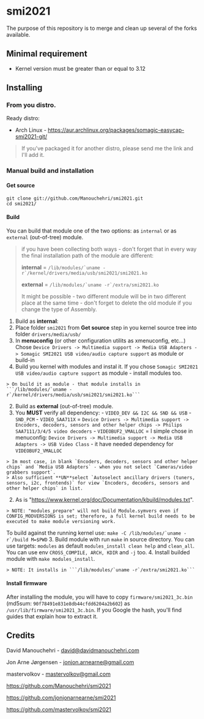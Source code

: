 # smi2021

The purpose of this repository is to merge and clean up several of the forks available.

## Minimal requirement

- Kernel version must be greater than or equal to 3.12

## Installing

### From you distro.

Ready distro:

- Arch Linux - https://aur.archlinux.org/packages/somagic-easycap-smi2021-git/

> If you've packaged it for another distro, please send me the link and I'll add it.

### Manual build and installation

#### Get source

```
git clone git://github.com/Manouchehri/smi2021.git
cd smi2021/
```

#### Build

You can build that module one of the two options: as `internal` or as `external` (out-of-tree) module.
> if you have been collecting both ways - don't forget that in every way the final installation path of the module are different:
>
> **internal** = ``` /lib/modules/`uname -r`/kernel/drivers/media/usb/smi2021/smi2021.ko ```
>
> **external** = ``` /lib/modules/`uname -r`/extra/smi2021.ko ```
>
> It might be possible - two different module will be in two different place at the same time - don't forget to delete the old module if you change the type of Assembly.

1. Build as **internal**:
  1.  Place folder `smi2021` from **Get source** step in you kernel source tree into folder `drivers/media/usb/`
  2.  In **menuconfig** (or other configuration utilits as xmenuconfig, etc...) Chose ```Device Drivers -> Multimedia support -> Media USB Adapters -> Somagic SMI2021 USB video/audio capture support``` as module or build-in
  3.  Build you kernel with modules and instal it. If you chose `Somagic SMI2021 USB video/audio capture support` as module - install modules too.
    
    > On build it as module - that module installs in ```/lib/modules/`uname -r`/kernel/drivers/media/usb/smi2021/smi2021.ko```

2. Build as **external** (out-of-tree) module.
  1. You **MUST** verify all dependency:
    - `VIDEO_DEV && I2C && SND && USB`
    - `SND_PCM`
    - `VIDEO_SAA711X` = `Device Drivers -> Multimedia support -> Encoders, decoders, sensors and other helper chips -> Philips SAA7111/3/4/5 video decoders`
    - `VIDEOBUF2_VMALLOC` = I simple chose in menuconfig: `Device Drivers -> Multimedia support -> Media USB Adapters -> USB Video Class` - it have needed dependency for `VIDEOBUF2_VMALLOC`
    
    > Im most case, in blank `Encoders, decoders, sensors and other helper chips` and `Media USB Adapters` - when you not select `Cameras/video grabbers support`.
    > Also sufficient **UN**select `Autoselect ancillary drivers (tuners, sensors, i2c, frontends)` for view `Encoders, decoders, sensors and other helper chips` in list. 
  2. As is "https://www.kernel.org/doc/Documentation/kbuild/modules.txt".
    
    > NOTE: "modules_prepare" will not build Module.symvers even if CONFIG_MODVERSIONS is set; therefore, a full kernel build needs to be executed to make module versioning work.
  To build against the running kernel use: ```make -C /lib/modules/`uname -r`/build M=$PWD```
  3. Build module with run `make` in source directory. You can use targets: `modules` as default `modules_install clean help` and `clean_all`. You can use env `CROSS_COMPILE, ARCH, KDIR` and `-j` too.
  4. Install builded module with `make modules_install`.
    
    > NOTE: It installs in ```/lib/modules/`uname -r`/extra/smi2021.ko```

#### Install firmware

After installing the module, you will have to copy `firmware/smi2021_3c.bin` (md5sum: `90f78491e831e8db44cfdd6204a2b602`) as `/usr/lib/firmware/smi2021_3c.bin`. If you Google the hash, you'll find guides that explain how to extract it.

## Credits

David Manouchehri - david@davidmanouchehri.com

Jon Arne Jørgensen - jonjon.arnearne@gmail.com

mastervolkov - mastervolkov@gmail.com

https://github.com/Manouchehri/smi2021

https://github.com/jonjonarnearne/smi2021

https://github.com/mastervolkov/smi2021
